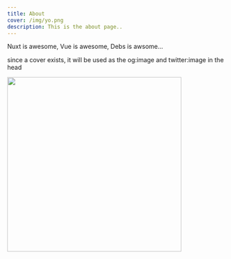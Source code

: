 ```yaml
---
title: About
cover: /img/yo.png
description: This is the about page..
---
```

Nuxt is awesome, Vue is awesome, Debs is awsome...

since a cover exists, it will be used as the og:image and twitter:image in the head

<img width="400" src="/img/yo.png" alt="">
